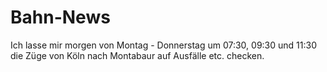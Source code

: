 # Bahn-News
Ich lasse mir morgen von Montag - Donnerstag um 07:30, 09:30 und 11:30 die Züge von Köln nach Montabaur auf Ausfälle etc. checken.

